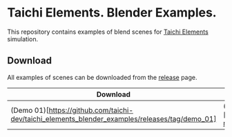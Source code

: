 # Taichi Elements. Blender Examples.

This repository contains examples of blend scenes for [Taichi Elements](https://github.com/taichi-dev/taichi_elements) simulation.

## Download

All examples of scenes can be downloaded from the [release](https://github.com/taichi-dev/taichi_elements_blender_examples/releases) page.

| Download                                                                            | Video                                                      | Works on commit                                                                              |
|-------------------------------------------------------------------------------------| -----------------------------------------------------------|----------------------------------------------------------------------------------------------|
|(Demo 01)[https://github.com/taichi-dev/taichi_elements_blender_examples/releases/tag/demo_01] | (gfycat.com)[https://thumbs.gfycat.com/WeeklyUnripeGoldeneye-mobile.mp4] |(5b321b2)[https://github.com/taichi-dev/taichi_elements/commit/5b321b29bf6ee640669c423cbe6f3cad7175c837] |
